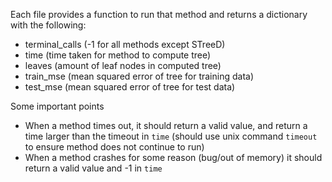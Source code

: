 Each file provides a function to run that method and returns a dictionary with the following:
- terminal_calls (-1 for all methods except STreeD)
- time (time taken for method to compute tree)
- leaves (amount of leaf nodes in computed tree)
- train_mse (mean squared error of tree for training data)
- test_mse (mean squared error of tree for test data)

Some important points
- When a method times out, it should return a valid value, and return a time larger than the timeout in `time` (should use unix command `timeout` to ensure method does not continue to run)
- When a method crashes for some reason (bug/out of memory) it should return a valid value and -1 in `time`